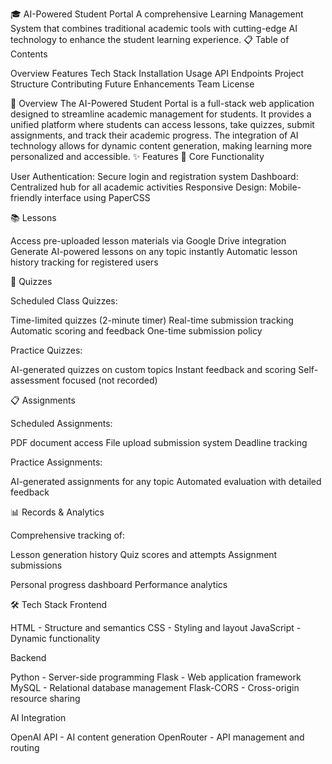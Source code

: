 🎓 AI-Powered Student Portal
A comprehensive Learning Management System that combines traditional academic tools with cutting-edge AI technology to enhance the student learning experience.
📋 Table of Contents

Overview
Features
Tech Stack
Installation
Usage
API Endpoints
Project Structure
Contributing
Future Enhancements
Team
License

🌟 Overview
The AI-Powered Student Portal is a full-stack web application designed to streamline academic management for students. It provides a unified platform where students can access lessons, take quizzes, submit assignments, and track their academic progress. The integration of AI technology allows for dynamic content generation, making learning more personalized and accessible.
✨ Features
🎯 Core Functionality

User Authentication: Secure login and registration system
Dashboard: Centralized hub for all academic activities
Responsive Design: Mobile-friendly interface using PaperCSS

📚 Lessons

Access pre-uploaded lesson materials via Google Drive integration
Generate AI-powered lessons on any topic instantly
Automatic lesson history tracking for registered users

📝 Quizzes

Scheduled Class Quizzes:

Time-limited quizzes (2-minute timer)
Real-time submission tracking
Automatic scoring and feedback
One-time submission policy


Practice Quizzes:

AI-generated quizzes on custom topics
Instant feedback and scoring
Self-assessment focused (not recorded)



📋 Assignments

Scheduled Assignments:

PDF document access
File upload submission system
Deadline tracking


Practice Assignments:

AI-generated assignments for any topic
Automated evaluation with detailed feedback



📊 Records & Analytics

Comprehensive tracking of:

Lesson generation history
Quiz scores and attempts
Assignment submissions


Personal progress dashboard
Performance analytics

🛠️ Tech Stack
Frontend

HTML - Structure and semantics
CSS - Styling and layout
JavaScript  - Dynamic functionality


Backend

Python  - Server-side programming
Flask - Web application framework
MySQL - Relational database management
Flask-CORS - Cross-origin resource sharing

AI Integration

OpenAI API - AI content generation
OpenRouter - API management and routing

